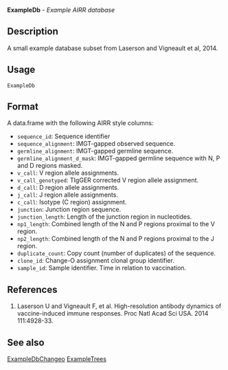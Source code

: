 **ExampleDb** - *Example AIRR database*

Description
--------------------

A small example database subset from Laserson and Vigneault et al, 2014.


Usage
--------------------
```
ExampleDb
```




Format
-------------------

A data.frame with the following AIRR style columns:

+ `sequence_id`:                Sequence identifier
+ `sequence_alignment`:         IMGT-gapped observed sequence.
+ `germline_alignment`:         IMGT-gapped germline sequence.
+ `germline_alignment_d_mask`:  IMGT-gapped germline sequence with N, P and 
D regions masked.
+ `v_call`:                     V region allele assignments.
+ `v_call_genotyped`:           TIgGER corrected V region allele assignment.
+ `d_call`:                     D region allele assignments.
+ `j_call`:                     J region allele assignments.
+ `c_call`:                     Isotype (C region) assignment.
+ `junction`:                   Junction region sequence.
+ `junction_length`:            Length of the junction region in nucleotides.
+ `np1_length`:                 Combined length of the N and P regions proximal
to the V region.
+ `np2_length`:                 Combined length of the N and P regions proximal
to the J region.
+ `duplicate_count`:            Copy count (number of duplicates) of the sequence.
+ `clone_id`:                   Change-O assignment clonal group identifier.
+ `sample_id`:                  Sample identifier. Time in relation to vaccination.



References
-------------------


1. Laserson U and Vigneault F, et al. High-resolution antibody dynamics of 
vaccine-induced immune responses. 
Proc Natl Acad Sci USA. 2014 111:4928-33.





See also
-------------------

[ExampleDbChangeo](ExampleDbChangeo.md) [ExampleTrees](ExampleTrees.md)






